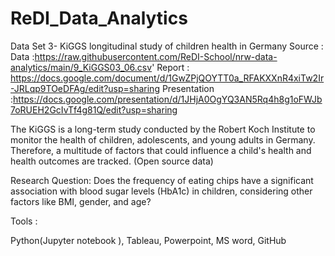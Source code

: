 # ReDI_Data_Analytics
Data Set 3- KiGGS longitudinal study of children health in Germany
Source : 
Data :https://raw.githubusercontent.com/ReDI-School/nrw-data-analytics/main/9_KiGGS03_06.csv'
Report : https://docs.google.com/document/d/1GwZPjQOYTT0a_RFAKXXnR4xiTw2Ir-JRLqp9TOeDFAg/edit?usp=sharing
Presentation :https://docs.google.com/presentation/d/1JHjA0OgYQ3AN5Rq4h8g1oFWJb7oRUEH2GcIvTf4g81Q/edit?usp=sharing

The KiGGS is a long-term study conducted by the Robert Koch Institute to monitor the health of children, adolescents, and young adults in Germany. Therefore, a multitude of factors that could influence a child's health and health outcomes are tracked. (Open source data) 

Research Question: 
Does the frequency of eating chips have a significant association with blood sugar levels (HbA1c) in children, considering other factors like BMI, gender, 
and age?

Tools : 

Python(Jupyter notebook ),
Tableau,
Powerpoint, 
MS word,
GitHub 

